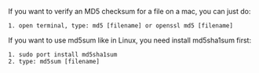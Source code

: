 If you want to verify an MD5 checksum for a file on a mac, you can just do:

	1. open terminal, type: md5 [filename] or openssl md5 [filename]

If you want to use md5sum like in Linux, you need install md5sha1sum first:

	1. sudo port install md5sha1sum
	2. type: md5sum [filename]
